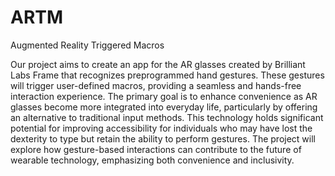 # ARTM
Augmented Reality Triggered Macros

Our project aims to create an app for the AR glasses created by Brilliant Labs Frame that recognizes preprogrammed hand gestures. These gestures will trigger user-defined macros, providing a seamless and hands-free interaction experience. The primary goal is to enhance convenience as AR glasses become more integrated into everyday life, particularly by offering an alternative to traditional input methods. This technology holds significant potential for improving accessibility for individuals who may have lost the dexterity to type but retain the ability to perform gestures. The project will explore how gesture-based interactions can contribute to the future of wearable technology, emphasizing both convenience and inclusivity.

